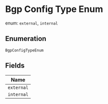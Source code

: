 
# Bgp Config Type Enum

enum: `external`, `internal`

## Enumeration

`BgpConfigTypeEnum`

## Fields

| Name |
|  --- |
| `external` |
| `internal` |

